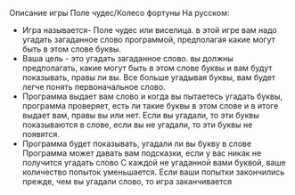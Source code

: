 Описание игры Поле чудес/Колесо фортуны
На русском:
* Игра называется- Поле чудес или виселица. в этой игре вам надо угадать загаданное слово программой, предполагая какие могут быть в этом слове буквы.
* Ваша цель - это угадать загаданное слово. вы должны предполагать, какие могут быть в этом слове буквы и вам будут показывать, правы ли вы. Все больше угадывая буквы, вам будет легче понять первоначальное слово.
* Программа выдает вам слово и когда вы пытаетесь угадать буквы, программа проверяет, есть ли такие буквы в этом слове и в итоге выдает вам, правы вы или нет. Если вы угадали, то эти буквы показываются в слове, если вы не угадали, то эти буквы не появятся.
* Программа будет показывать, угадали ли вы букву в слове
Программа может давать вам подсказки, если у вас никак не получится угадать слово
С каждой не угаданной вами буквой, ваше количество попыток уменьшается. Если ваши попытки закончились прежде, чем вы угадали слово, то игра заканчивается
